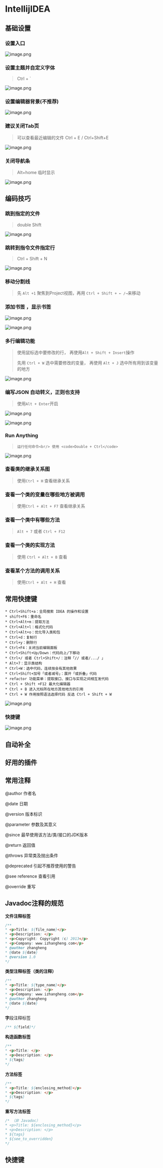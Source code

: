# IntellijIDEA

## 基础设置

### 设置入口

![image.png](./assets/1655195169084-image.png)


### 设置主题并自定义字体

> Ctrl + `


![image.png](./assets/1655195381705-image.png)

### 设置编辑器背景(不推荐)

![image.png](./assets/1655195427448-image.png)


### 建议关闭Tab页

> 可以查看最近编辑的文件 Ctrl + E / Ctrl+Shift+E

![image.png](./assets/1655195987287-image.png)

### 关闭导航条

> Alt+home 临时显示

![image.png](./assets/1655196066611-image.png)


## 编码技巧

### 跳到指定的文件

> double Shift

![image.png](./assets/1655196223230-image.png)


### 跳转到指令文件指定行

> Ctrl + Shift + N

![image.png](./assets/1655196209987-image.png)


### 移动分割线

> 先 `Alt +1` 聚焦到Project视图，再用 `Ctrl + Shift + ← /→`来移动


### 添加书签 ，显示书签

![image.png](./assets/1655196320395-image.png)

![image.png](./assets/1655196336239-image.png)


### 多行编辑功能

> 使用鼠标选中要修改的行， 再使用`Alt + Shift + Insert`操作
>
> 先用 `Ctrl + W` 选中需要修改的变量， 再使用 `Alt + J` 选中所有用到该变量的地方

![image.png](./assets/1655196401935-image.png)


### 编写JSON 自动转义，正则也支持

> 使用`Alt + Enter`开启

![image.png](./assets/1655197648999-image.png)

![image.png](./assets/1655197668090-image.png)


### Run Anything

> `运行任何命令<br/> 使用 <code>Double + Ctrl</code>`

![image.png](./assets/1655197784343-image.png)


### 查看类的继承关系图

> 使用`Ctrl + H` 查看继承关系

### 查看一个类的变量在哪些地方被调用

> 使用`Ctrl + Alt + F7` 查看继承关系

### 查看一个类中有哪些方法

> `Alt + 7` 或者 `Ctrl + F12`

### 查看一个类的实现方法

> 使用 `Ctrl + Alt + B` 查看

### 查看某个方法的调用关系

> 使用`Ctrl + Alt + H` 查看


## 常用快捷键

```b
* Ctrl+Shift+a：全局搜索 IDEA 的操作和设置
* shift+F6：重命名
* Ctrl+Alt+m：提取方法
* Ctrl+Alt+l：格式化代码
* Ctrl+Alt+o：优化导入类和包
* Ctrl+d：复制行
* Ctrl+y：删除行
* Ctrl+F4：关闭当前编辑面板
* Ctrl+Shift+Up/Down：代码向上/下移动
* Ctrl+/ 或者 Ctrl+Shift+/：注释「// 或者/.../ 」
* Alt+7：显示类结构
* Ctrl+W：选中代码，连续按会有其他效果
* Ctrl+Shift+加号「或者减号」：展开「或折叠」代码
* refactor 功能菜单：提取接口、接口与实现之间相互发代码
* Ctrl + Shift +F12 最大化编辑器
* Ctrl + B 进入光标所在地方其他地方的引用
* Ctrl + W 作用按照语法选择代码 反选 Ctrl + Shift + W
```

![image.png](./assets/1655198053536-image.png)


### 快捷键

![image.png](./assets/1637329108994-image.png)


## 自动补全



## 好用的插件



## 常用注释

@author 作者名

@date 日期

@version 版本标识

@parameter 参数及其意义

@since 最早使用该方法/类/接口的JDK版本

@return 返回值

@throws 异常类及抛出条件

@deprecated 引起不推荐使用的警告

@see reference 查看引用

@override 重写

## Javadoc注释的规范

**文件注释标签**

```java
/**
* <p>Title: ${file_name}</p>
* <p>Description: </p>
* <p>Copyright: Copyright (c) 2013</p>
* <p>Company: www.izhangheng.com</p>
* @author zhangheng
* @date ${date}
* @version 1.0
*/
```

**类型注释标签（类的注释）**

```java
/**
* <p>Title: ${type_name}</p>
* <p>Description: </p>
* <p>Company: www.izhangheng.com</p>
* @author zhangheng
* @date ${date}
*/
```

**字**段注释标签

```java
/** ${field}*/
```

**构造函数标签**

```java
/**
* <p>Title: </p>
* <p>Description: </p>
* ${tags}
*/
```

**方法标签**

```java
/**
* <p>Title: ${enclosing_method}</p>
* <p>Description: </p>
* ${tags}
*/
```

**重写方法标签**

```java
/* （非 Javadoc）
* <p>Title: ${enclosing_method}</p>
* <p>Description: </p>
* ${tags}
* ${see_to_overridden}
*/
```

## 快捷键
